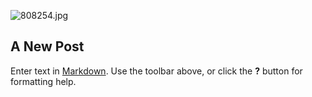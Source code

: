 
![808254.jpg]({{site.baseurl}}/808254.jpg)



## A New Post

Enter text in [Markdown](http://daringfireball.net/projects/markdown/). Use the toolbar above, or click the **?** button for formatting help.

